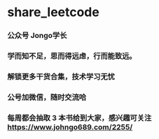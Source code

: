 # share_leetcode

### 公众号 Jongo学长
### 学而知不足，思而得远虑，行而能致远。
### 解锁更多干货合集，技术学习无忧
### 公号加微信，随时交流哈

### 每周都会抽取 3 本书给到大家，感兴趣可关注 https://www.johngo689.com/2255/